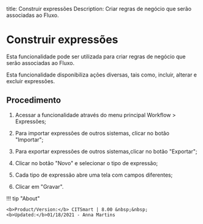 title: Construir expressões
Description: Criar regras de negócio que serão associadas ao Fluxo.
# Construir expressões

Esta funcionalidade pode ser utilizada para criar regras de negócio que serão
associadas ao Fluxo.

Esta funcionalidade disponibiliza ações diversas, tais como, incluir, alterar e
excluir expressões.

Procedimento
----------------

1.  Acessar a funcionalidade através do menu principal Workflow \> Expressões;

2.  Para importar expressões de outros sistemas, clicar no botão "Importar";

3.  Para exportar expressões de outros sistemas,clicar no botão "Exportar";

4.  Clicar no botão "Novo" e selecionar o tipo de expressão;

5.  Cada tipo de expressão abre uma tela com campos diferentes;

6.  Clicar em "Gravar".



!!! tip "About"

    <b>Product/Version:</b> CITSmart | 8.00 &nbsp;&nbsp;
    <b>Updated:</b>01/18/2021 - Anna Martins
